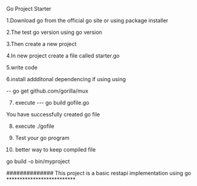 Go Project Starter

1.Download go from the official go site or using package installer

2.The test go version using go version

3.Then create a new project 

4.In new project create a file called starter.go

5.write code

6.install addditonal dependencing if using using 

  -- go get github.com/gorilla/mux

7. execute
  --- go build gofile.go

You have successfully created go file

8.  execute
     ./gofile

9. Test your go program

10. better way to keep compiled file 

go build -o bin/myproject



############## This project is a basic restapi implementation using go **************************